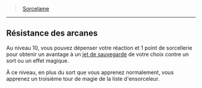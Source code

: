 ﻿> [Sorcelame](hd_fighter_spellblade.md)

---

## Résistance des arcanes

Au niveau 10, vous pouvez dépenser votre réaction et 1 point de sorcellerie pour obtenir un avantage à un [jet de sauvegarde](hd_abilities_jets_de_sauvegarde.md) de votre choix contre un sort ou un effet magique.

À ce niveau, en plus du sort que vous apprenez normalement, vous apprenez un troisième tour de magie de la liste d'ensorceleur.


